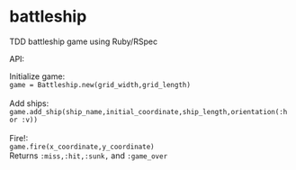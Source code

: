 # battleship
TDD battleship game using Ruby/RSpec

API:

Initialize game:
<br>
```game = Battleship.new(grid_width,grid_length)```
<br><br>
Add ships:
<br>
```game.add_ship(ship_name,initial_coordinate,ship_length,orientation(:h or :v))```
<br><br>
Fire!:
<br>
```game.fire(x_coordinate,y_coordinate)```
<br>
Returns ```:miss,:hit,:sunk,``` and ```:game_over```
